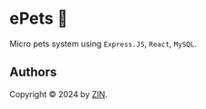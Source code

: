 # ePets 🐶

Micro pets system using `Express.JS`, `React`, `MySQL`.

## Authors

Copyright &copy; 2024 by [ZIN](http://www.github.com/zinitdev).